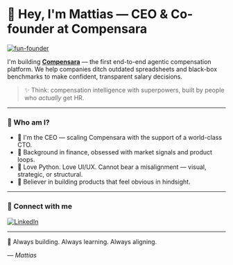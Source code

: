 # 👋 Hey, I'm Mattias — CEO & Co-founder at Compensara

[![fun-founder](https://media.giphy.com/media/v1.Y2lkPTc5MGI3NjExY3o4aGluYzB3bTdvb2cwNzN6dG5xbHR4c3FjM3Z5ZGlnY2FpbW9yMiZlcD12MV9naWZzX3NlYXJjaCZjdD1n/F3HTg4c3ts7ji/giphy.gif)](https://media.giphy.com/media/v1.Y2lkPTc5MGI3NjExbjFsYXQybGlqaTlmbXpxd3htengwdWY5dnhxNDlmNGd0eTh4cm8wZiZlcD12MV9naWZzX3NlYXJjaCZjdD1n/rDeYzCwoZlvclPUhf9/giphy.gif)

I'm building **[Compensara](https://compensara.com)** — the first end-to-end agentic compensation platform. We help companies ditch outdated spreadsheets and black-box benchmarks to make confident, transparent salary decisions.

> ✨ Think: compensation intelligence with superpowers, built by people who *actually* get HR.

---

### 💼 Who am I?

- 🚀 I'm the CEO — scaling Compensara with the support of a world-class CTO.
- 🧠 Background in finance, obsessed with market signals and product loops.
- 🐍 Love Python. Love UI/UX. Cannot bear a misalignment — visual, strategic, or structural.
- 🎯 Believer in building products that feel obvious in hindsight.

---

### 🔗 Connect with me

[![LinkedIn](https://img.shields.io/badge/LinkedIn-Mattias%20Lindell-blue?logo=linkedin&style=for-the-badge)](https://www.linkedin.com/in/lindellmattias/)

---

🧠 Always building. Always learning. Always aligning.

*— Mattias*
